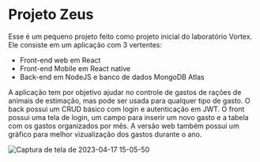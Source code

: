 # Projeto Zeus

Esse é um pequeno projeto feito como projeto inicial do laboratório Vortex. Ele consiste em um aplicação com 3 vertentes:
- Front-end web em React
- Front-end Mobile em React native
- Back-end em NodeJS e banco de dados MongoDB Atlas

A aplicação tem por objetivo ajudar no controle de gastos de rações de animais de estimação, mas pode ser usada para qualquer tipo de gasto. 
O back possui um CRUD básico com login e autenticação em JWT. 
O front possui uma tela de login, um campo para inserir um novo gasto e a tabela com os gastos organizados por mês.
A versão web também possui um gráfico para melhor vizualização dos gastos durante o ano.

![Captura de tela de 2023-04-17 15-05-50](https://user-images.githubusercontent.com/101015684/232571370-1ffb359a-37a7-4b5d-845f-9fb7d4837736.png)
